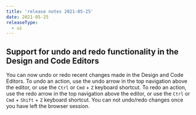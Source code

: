 ```yaml
---
title: 'release notes 2021-05-25'
date: 2021-05-25
releaseType:
  - ui
---
```


## Support for undo and redo functionality in the Design and Code Editors

You can now undo or redo recent changes made in the Design and Code Editors. To undo an action, use the undo arrow in the top navigation above the editor, or use the `Ctrl` or `Cmd` + `Z` keyboard shortcut. To redo an action, use the redo arrow in the top navigation above the editor, or use the `Ctrl` or `Cmd` + `Shift` + `Z` keyboard shortcut. You can not undo/redo changes once you have left the browser session.
